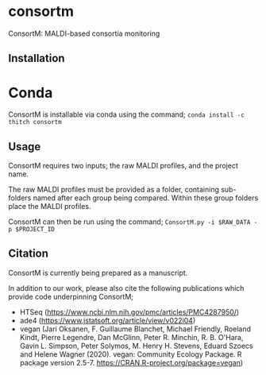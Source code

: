 # consortm
ConsortM: MALDI-based consortia monitoring


## Installation

# Conda

ConsortM is installable via conda using the command; `conda install -c thitch consortm`

## Usage

ConsortM requires two inputs; the raw MALDI profiles, and the project name.

The raw MALDI profiles must be provided as a folder, containing sub-folders named after each group being compared. Within these group folders place the MALDI profiles.

ConsortM can then be run using the command; `ConsortM.py -i $RAW_DATA -p $PROJECT_ID`

## Citation
ConsortM is currently being prepared as a manuscript.

In addition to our work, please also cite the following publications which provide code underpinning ConsortM;

- HTSeq (https://www.ncbi.nlm.nih.gov/pmc/articles/PMC4287950/)
- ade4 (https://www.jstatsoft.org/article/view/v022i04)
- vegan (Jari Oksanen, F. Guillaume Blanchet, Michael Friendly, Roeland Kindt, Pierre Legendre, Dan McGlinn, Peter R.
  Minchin, R. B. O'Hara, Gavin L. Simpson, Peter Solymos, M. Henry H. Stevens, Eduard Szoecs and Helene Wagner
  (2020). vegan: Community Ecology Package. R package version 2.5-7. https://CRAN.R-project.org/package=vegan)
